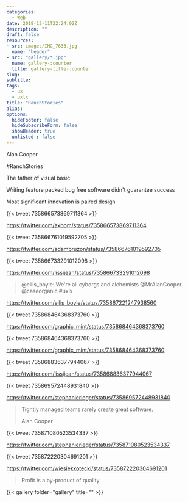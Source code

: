 ```yaml
---
categories: 
  - Web
date: 2018-12-11T22:24:02Z
description: ""
draft: false
resources: 
- src: images/IMG_7633.jpg
  name: "header"
- src: "gallery/*.jpg"
  name: gallery-:counter
  title: gallery-title-:counter
slug:
subtitle: 
tags: 
  - ux
  - uxlx
title: "RanchStories"
alias: 
options:
  hideFooter: false
  hideSubscribeForm: false
  showHeader: true
  unlisted : false
---
```



Alan Cooper

\#RanchStories

The father of visual basic

Writing feature packed bug free software didn't guarantee success

Most significant innovation is paired design

<!--
> axbom: The results of pair design á la @MrAlanCooper is mind-blowing. I can really recommend it. #uxlx
-->

{{< tweet 735866573869711364 >}}

<https://twitter.com/axbom/status/735866573869711364>

<!-- > adambruzon: The one and only @MrAlanCooper is up on stage and we are all in awe. #ranchstories #uxlx -->

{{< tweet 735866761019592705 >}}

<https://twitter.com/adambruzon/status/735866761019592705>

<!-- > lissijean: Everyone who designs and develops software has the power to shape the way we live. @MrAlanCooper #uxlx -->

{{< tweet 735866733291012098 >}}

<https://twitter.com/lissijean/status/735866733291012098>

> @eilis_boyle: We're all cyborgs and alchemists @MrAlanCooper @caseorganic #uxlx 

<https://twitter.com/eilis_boyle/status/735867221247938560>

<!-- > Graphic_Mint: "Agricultural & software dev are similar if industrialised & can be toxic. You don't have to deplete to make a profit." .@MrAlanCooper #uxlx
 -->

{{< tweet 735868464368373760 >}}

<https://twitter.com/graphic_mint/status/735868464368373760>

<!-- > Graphic_Mint: "Agricultural & software dev are similar if industrialised & can be toxic. You don't have to deplete to make a profit." .@MrAlanCooper #uxlx
 -->

{{< tweet 735868464368373760 >}}

<https://twitter.com/graphic_mint/status/735868464368373760>

<!-- > when you treat farming like a factory, you subvert its values. when you treat software development like a factory, you subvert its values. — Alan Cooper
 -->
<!-- > lissijean: Software companies that focus on profit forsake their values and treat customers like extractable resources. @MrAlanCooper #uxlx
 -->

{{< tweet 735868836377944067 >}}

<https://twitter.com/lissijean/status/735868836377944067>

<!-- > stephanierieger: "So many of the hard learned lessons of the industrial age don't work with bits the way they did with atoms" @MrAlanCooper #uxlx
 -->

{{< tweet 735869572448931840 >}}

<https://twitter.com/stephanierieger/status/735869572448931840>

<blockquote class="blockquote">
  <p class="mb-0">Tightly managed teams rarely create great software.</p>
  <footer class="blockquote-footer">Alan Cooper</footer>
</blockquote>

<!-- > stephanierieger: "Family agriculture feeds the world. It's wrong that it's not economically viable…the same is happening in technology." @MrAlanCooper #uxlx
 -->

{{< tweet 735871080523534337 >}}

<https://twitter.com/stephanierieger/status/735871080523534337>

<!-- > WiesiekKotecki: @MrAlanCooper Smart, deep and human oriented talk as closing keynote at #uxlx conference <https://t.co/ZGEH5VkXq9> 
 -->

{{< tweet 735872220304691201 >}}

<https://twitter.com/wiesiekkotecki/status/735872220304691201>

<!-- > I want the software world to think like a farmer
 -->


> Profit is a by-product of quality

{{< gallery folder="gallery" title="" >}}